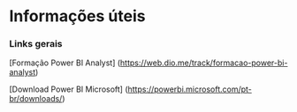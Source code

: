 # Informações úteis

### Links gerais



[Formação Power BI Analyst] (https://web.dio.me/track/formacao-power-bi-analyst)

[Download Power BI Microsoft] (https://powerbi.microsoft.com/pt-br/downloads/)
